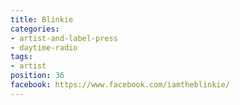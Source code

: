 ```yaml
---
title: Blinkie
categories:
- artist-and-label-press
- daytime-radio
tags:
- artist
position: 36
facebook: https://www.facebook.com/iamtheblinkie/
---
```


